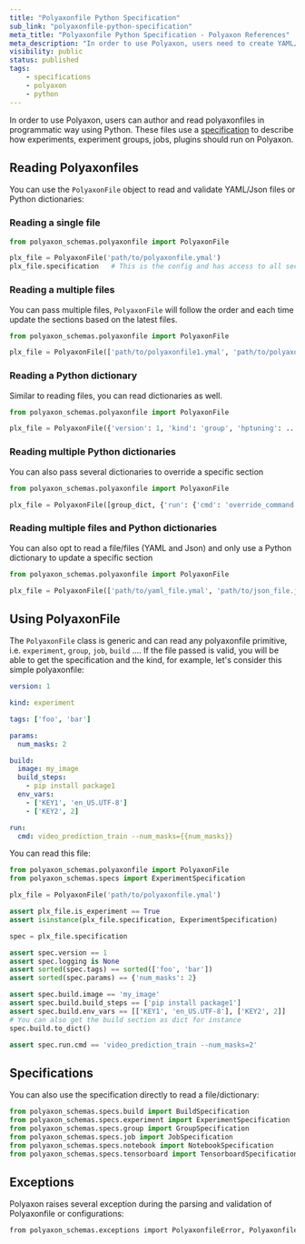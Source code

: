 ```yaml
---
title: "Polyaxonfile Python Specification"
sub_link: "polyaxonfile-python-specification"
meta_title: "Polyaxonfile Python Specification - Polyaxon References"
meta_description: "In order to use Polyaxon, users need to create YAML/Json polyaxonfiles or they author these specs programatically. These files use a specification to describe how experiments, experiment groups, jobs, plugins should run on Polyaxon."
visibility: public
status: published
tags:
    - specifications
    - polyaxon
    - python
---
```


In order to use Polyaxon, users can author and read polyaxonfiles in programmatic way using Python. 
These files use a [specification](/references/polyaxonfile-yaml-specification/) to describe how experiments, experiment groups, jobs, plugins should run on Polyaxon.

## Reading Polyaxonfiles

You can use the `PolyaxonFile` object to read and validate YAML/Json files or Python dictionaries: 

### Reading a single file

```python
from polyaxon_schemas.polyaxonfile import PolyaxonFile

plx_file = PolyaxonFile('path/to/polyaxonfile.ymal')
plx_file.specification   # This is the config and has access to all section as python objects
```

### Reading a multiple files

You can pass multiple files, `PolyaxonFile` will follow the order and each time update the sections based on the latest files.

```python
from polyaxon_schemas.polyaxonfile import PolyaxonFile

plx_file = PolyaxonFile(['path/to/polyaxonfile1.ymal', 'path/to/polyaxonfile2_to_override_values_from_file1.json'])
```

### Reading a Python dictionary

Similar to reading files, you can read dictionaries as well.

```python
from polyaxon_schemas.polyaxonfile import PolyaxonFile

plx_file = PolyaxonFile({'version': 1, 'kind': 'group', 'hptuning': ...})
```

### Reading multiple Python dictionaries

You can also pass several dictionaries to override a specific section

```python
from polyaxon_schemas.polyaxonfile import PolyaxonFile

plx_file = PolyaxonFile([group_dict, {'run': {'cmd': 'override_command'}}])
```

### Reading multiple files and Python dictionaries

You can also opt to read a file/files (YAML and Json) and only use a Python dictionary to update a specific section

```python
from polyaxon_schemas.polyaxonfile import PolyaxonFile

plx_file = PolyaxonFile(['path/to/yaml_file.ymal', 'path/to/json_file.json', {'run': {'cmd': 'override_command'}}])
```

## Using PolyaxonFile

The `PolyaxonFile` class is generic and can read any polyaxonfile primitive, i.e. `experiment`, `group`, `job`, `build` .... If the file passed is valid, 
you will be able to get the specification and the kind, for example, let's consider this simple polyaxonfile:

```yaml
version: 1

kind: experiment

tags: ['foo', 'bar']

params:
  num_masks: 2

build:
  image: my_image
  build_steps:
    - pip install package1
  env_vars:
    - ['KEY1', 'en_US.UTF-8']
    - ['KEY2', 2]

run:
  cmd: video_prediction_train --num_masks={{num_masks}}
```

You can read this file:

```python
from polyaxon_schemas.polyaxonfile import PolyaxonFile
from polyaxon_schemas.specs import ExperimentSpecification

plx_file = PolyaxonFile('path/to/polyaxonfile.ymal')

assert plx_file.is_experiment == True
assert isinstance(plx_file.specification, ExperimentSpecification)

spec = plx_file.specification

assert spec.version == 1
assert spec.logging is None
assert sorted(spec.tags) == sorted(['foo', 'bar'])
assert sorted(spec.params) == {'num_masks': 2}

assert spec.build.image == 'my_image'
assert spec.build.build_steps == ['pip install package1']
assert spec.build.env_vars == [['KEY1', 'en_US.UTF-8'], ['KEY2', 2]]
# You can also get the build section as dict for instance
spec.build.to_dict()

assert spec.run.cmd == 'video_prediction_train --num_masks=2'
```  

## Specifications

You can also use the specification directly to read a file/dictionary:

```python
from polyaxon_schemas.specs.build import BuildSpecification
from polyaxon_schemas.specs.experiment import ExperimentSpecification
from polyaxon_schemas.specs.group import GroupSpecification
from polyaxon_schemas.specs.job import JobSpecification
from polyaxon_schemas.specs.notebook import NotebookSpecification
from polyaxon_schemas.specs.tensorboard import TensorboardSpecification
```


## Exceptions

Polyaxon raises several exception during the parsing and validation of Polyaxonfile or configurations:

```bash
from polyaxon_schemas.exceptions import PolyaxonfileError, PolyaxonfileError, PolyaxonSchemaError
```
